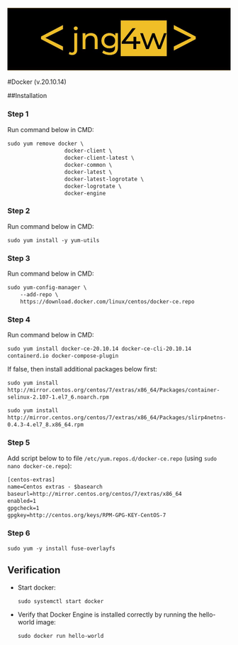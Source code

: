 ![jng4w](../img/jng4w.jpg)

#Docker (v.20.10.14)

##Installation

### Step 1

Run command below in CMD:
```
sudo yum remove docker \
                  docker-client \
                  docker-client-latest \
                  docker-common \
                  docker-latest \
                  docker-latest-logrotate \
                  docker-logrotate \
                  docker-engine
```
### Step 2
Run command below in CMD:
```
sudo yum install -y yum-utils
```
### Step 3
Run command below in CMD:
```
sudo yum-config-manager \
    --add-repo \
    https://download.docker.com/linux/centos/docker-ce.repo
```
### Step 4
Run command below in CMD:
```
sudo yum install docker-ce-20.10.14 docker-ce-cli-20.10.14 containerd.io docker-compose-plugin
```
If false, then install additional packages below first:
```
sudo yum install http://mirror.centos.org/centos/7/extras/x86_64/Packages/container-selinux-2.107-1.el7_6.noarch.rpm
```
```
sudo yum install http://mirror.centos.org/centos/7/extras/x86_64/Packages/slirp4netns-0.4.3-4.el7_8.x86_64.rpm
```
### Step 5
Add script below to to file `/etc/yum.repos.d/docker-ce.repo` (using `sudo nano docker-ce.repo`):

```
[centos-extras]
name=Centos extras - $basearch
baseurl=http://mirror.centos.org/centos/7/extras/x86_64
enabled=1
gpgcheck=1
gpgkey=http://centos.org/keys/RPM-GPG-KEY-CentOS-7
```

### Step 6

```
sudo yum -y install fuse-overlayfs
```

## Verification

* Start docker: 

    ```
    sudo systemctl start docker
    ```

* Verify that Docker Engine is installed correctly by running the hello-world image: 

    ```
    sudo docker run hello-world
    ```
